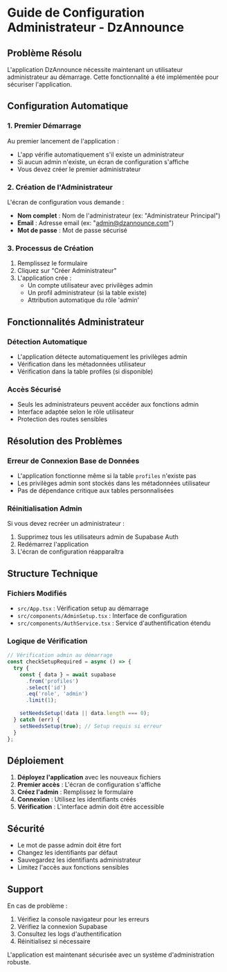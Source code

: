 # Guide de Configuration Administrateur - DzAnnounce

## Problème Résolu

L'application DzAnnounce nécessite maintenant un utilisateur administrateur au démarrage. Cette fonctionnalité a été implémentée pour sécuriser l'application.

## Configuration Automatique

### 1. Premier Démarrage

Au premier lancement de l'application :
- L'app vérifie automatiquement s'il existe un administrateur
- Si aucun admin n'existe, un écran de configuration s'affiche
- Vous devez créer le premier administrateur

### 2. Création de l'Administrateur

L'écran de configuration vous demande :
- **Nom complet** : Nom de l'administrateur (ex: "Administrateur Principal")
- **Email** : Adresse email (ex: "admin@dzannounce.com")
- **Mot de passe** : Mot de passe sécurisé

### 3. Processus de Création

1. Remplissez le formulaire
2. Cliquez sur "Créer Administrateur"
3. L'application crée :
   - Un compte utilisateur avec privilèges admin
   - Un profil administrateur (si la table existe)
   - Attribution automatique du rôle 'admin'

## Fonctionnalités Administrateur

### Détection Automatique
- L'application détecte automatiquement les privilèges admin
- Vérification dans les métadonnées utilisateur
- Vérification dans la table profiles (si disponible)

### Accès Sécurisé
- Seuls les administrateurs peuvent accéder aux fonctions admin
- Interface adaptée selon le rôle utilisateur
- Protection des routes sensibles

## Résolution des Problèmes

### Erreur de Connexion Base de Données
- L'application fonctionne même si la table `profiles` n'existe pas
- Les privilèges admin sont stockés dans les métadonnées utilisateur
- Pas de dépendance critique aux tables personnalisées

### Réinitialisation Admin
Si vous devez recréer un administrateur :
1. Supprimez tous les utilisateurs admin de Supabase Auth
2. Redémarrez l'application
3. L'écran de configuration réapparaîtra

## Structure Technique

### Fichiers Modifiés
- `src/App.tsx` : Vérification setup au démarrage
- `src/components/AdminSetup.tsx` : Interface de configuration
- `src/components/AuthService.tsx` : Service d'authentification étendu

### Logique de Vérification
```javascript
// Vérification admin au démarrage
const checkSetupRequired = async () => {
  try {
    const { data } = await supabase
      .from('profiles')
      .select('id')
      .eq('role', 'admin')
      .limit(1);
    
    setNeedsSetup(!data || data.length === 0);
  } catch (err) {
    setNeedsSetup(true); // Setup requis si erreur
  }
};
```

## Déploiement

1. **Déployez l'application** avec les nouveaux fichiers
2. **Premier accès** : L'écran de configuration s'affiche
3. **Créez l'admin** : Remplissez le formulaire
4. **Connexion** : Utilisez les identifiants créés
5. **Vérification** : L'interface admin doit être accessible

## Sécurité

- Le mot de passe admin doit être fort
- Changez les identifiants par défaut
- Sauvegardez les identifiants administrateur
- Limitez l'accès aux fonctions sensibles

## Support

En cas de problème :
1. Vérifiez la console navigateur pour les erreurs
2. Vérifiez la connexion Supabase
3. Consultez les logs d'authentification
4. Réinitialisez si nécessaire

L'application est maintenant sécurisée avec un système d'administration robuste.